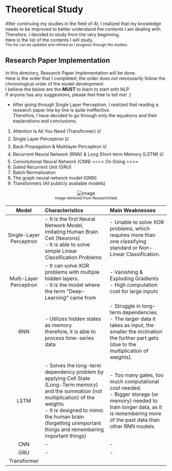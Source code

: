 # Theoretical Study

After continuing my studies in the field of AI, I realized that my knowledge needs to be improved to better understand the contents I am dealing with.<br>
Therefore, I decided to study from the very beginning.<br>
Here is the list of the contents I will study.<br>
<sub>The list can be updated and refined as I progress through the studies.</sub>

## Research Paper Implementation

In this directory, Research Paper Implementation will be done.<br>
Here is the order that I completed; the order does not necessarily follow the chronological order of the model development.<br>
I believe the below are the ***MUST*** to learn to start with NLP.<br>
If anyone has any suggestions, please feel free to tell me! :)

- After going through Single Layer Perceptron, I realized that reading a research paper line by line is quite ineffective.<br>Therefore, I have decided to go through only the equations and their explanations and conclusions.


1. Attention Is All You Need (Transformer) ☑️
2. Single Layer Perceptron ☑️
3. Back-Propagation & Multilayer Perceptron ☑️
4. Recurrent Neural Network (RNN) & Long Short-term Memory (LSTM) ☑️
5. Convolutional Neural Network (CNN) <<<< On Going >>>>
6. Gated Recurrent Unit (GRU)
7. Batch Normalization
8. The graph neural network model (GNN)
9. Transformers (All publicly available models)
    
<p align="center">
  <img alt="image" src="https://github.com/jasonheesanglee/theoretical_study/assets/123557477/cbc40d48-5396-4d59-bd41-1c785a06981f"><br>
  <sub>image retrieved from ResearchGate</sub>
</p>

| Model | Characteristics | Main Weaknesses |
| :---: | :--- | :--- |
| Single-Layer Perceptron |- It is the first Neural Network Model, imitating Human Brain Cell (Neurons) <br>- It is able to solve simple Linear Classification Problems |- Unable to solve XOR problems, which requires more than one classifying standard or Non-Linear Classification.|
| Multi-Layer Perceptron |- It can solve XOR problems with multiple hidden layers.<br>- It is the model where the term "Deep-Learning" came from|- Vanishing & Exploding Gradients<br>- High computation cost for large inputs|
| RNN |- Utilizes hidden states as memory<br>therefore, it is able to process time-series data<br>|- Struggle in long-term dependencies. <br>- The larger data it takes as input, the smaller the inclination the further part gets (due to the multiplication of weights).|
| LSTM |- Solves the long-term dependency problem by applying Cell State (Long-Term memory) and the summation (not multiplication) of the weights<br>- It is designed to mimic the human brain (forgetting unimportant things and remembering important things)|- Too many gates, too much computational cost needed.<br>- Bigger storage (or memory) needed to train longer data, as it is remembering more of the past data than other RNN models.|
| CNN | - | - |
| GRU | - | - |
| Transformer | | |
